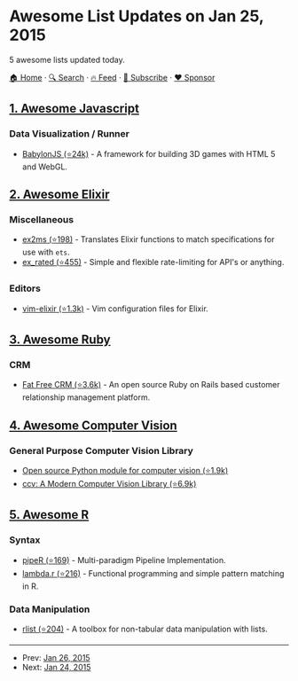 # Awesome List Updates on Jan 25, 2015

5 awesome lists updated today.

[🏠 Home](/README.md) · [🔍 Search](https://www.trackawesomelist.com/search/) · [🔥 Feed](https://www.trackawesomelist.com/rss.xml) · [📮 Subscribe](https://trackawesomelist.us17.list-manage.com/subscribe?u=d2f0117aa829c83a63ec63c2f&id=36a103854c) · [❤️  Sponsor](https://github.com/sponsors/theowenyoung)



## [1. Awesome Javascript](/content/sorrycc/awesome-javascript/README.md)

### Data Visualization / Runner

*   [BabylonJS (⭐24k)](https://github.com/BabylonJS/Babylon.js) - A framework for building 3D games with HTML 5 and WebGL.

## [2. Awesome Elixir](/content/h4cc/awesome-elixir/README.md)

### Miscellaneous

*   [ex2ms (⭐198)](https://github.com/ericmj/ex2ms) - Translates Elixir functions to match specifications for use with `ets`.
*   [ex\_rated (⭐455)](https://github.com/grempe/ex_rated) - Simple and flexible rate-limiting for API's or anything.

### Editors

*   [vim-elixir (⭐1.3k)](https://github.com/elixir-lang/vim-elixir) - Vim configuration files for Elixir.

## [3. Awesome Ruby](/content/markets/awesome-ruby/README.md)

### CRM

*   [Fat Free CRM (⭐3.6k)](https://github.com/fatfreecrm/fat_free_crm) - An open source Ruby on Rails based customer relationship management platform.

## [4. Awesome Computer Vision](/content/jbhuang0604/awesome-computer-vision/README.md)

### General Purpose Computer Vision Library

*   [Open source Python module for computer vision (⭐1.9k)](https://github.com/jesolem/PCV)
*   [ccv: A Modern Computer Vision Library (⭐6.9k)](https://github.com/liuliu/ccv)

## [5. Awesome R](/content/qinwf/awesome-R/README.md)

### Syntax

*   [pipeR (⭐169)](https://github.com/renkun-ken/pipeR) - Multi-paradigm Pipeline Implementation.
*   [lambda.r (⭐216)](https://github.com/zatonovo/lambda.r) - Functional programming and simple pattern matching in R.

### Data Manipulation

*   [rlist (⭐204)](https://github.com/renkun-ken/rlist) - A toolbox for non-tabular data manipulation with lists.

---

- Prev: [Jan 26, 2015](/content/2015/01/26/README.md)
- Next: [Jan 24, 2015](/content/2015/01/24/README.md)